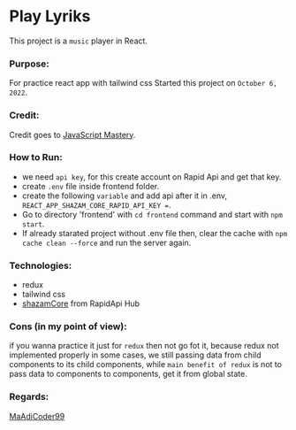 # Play Lyriks

This project is a `music` player in React.

### Purpose:

For practice react app with tailwind css
Started this project on `October 6, 2022`.

### Credit:

Credit goes to [JavaScript Mastery](https://www.youtube.com/watch?v=I1cpb0tYV74&ab_channel=JavaScriptMastery).

### How to Run:

- we need `api key`, for this create account on Rapid Api and get that key.
- create `.env` file inside frontend folder.
- create the following `variable` and add api after it in .env, `REACT_APP_SHAZAM_CORE_RAPID_API_KEY =`.
- Go to directory 'frontend' with `cd frontend` command and start with `npm start`.
- If already starated project without .env file then, clear the cache with `npm cache clean --force` and run the server again.

### Technologies:

- redux
- tailwind css
- [shazamCore](https://rapidapi.com/tipsters/api/shazam-core) from RapidApi Hub

### Cons (in my point of view):

if you wanna practice it just for `redux` then not go fot it, because redux not implemented properly in some cases, we still passing data from child components to its  child components, while `main benefit of redux` is not to pass data to components to components, get it from global state.

### Regards:

[MaAdiCoder99](https://github.com/qhammad99)